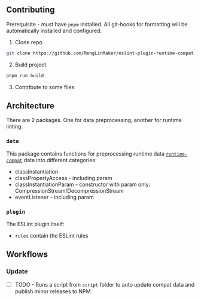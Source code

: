 ## Contributing

Prerequisite - must have `pnpm` installed. All git-hooks for formatting will be automatically installed and configured.

1. Clone repo
```bash
git clone https://github.com/MengLinMaker/eslint-plugin-runtime-compat.git
```
2. Build project
```bash
pnpm run build
```
3. Contribute to some files

## Architecture

There are 2 packages. One for data preprocessing, another for runtime linting.

### `data`

This package contains functions for preprocessing runtime data [`runtime-compat`](https://github.com/unjs/runtime-compat/tree/main/packages/runtime-compat-data) data into different categories:
- classInstantiation
- classPropertyAccess - including param
- classInstantiationParam - constructor with param only: CompressionStream/DecompressionStream
- eventListener - including param

### `plugin`

The ESLint plugin itself:
- `rules` contain the ESLint rules

## Workflows

### Update
- [ ] TODO - Runs a script from `script` folder to auto update compat data and publish minor releases to NPM.
